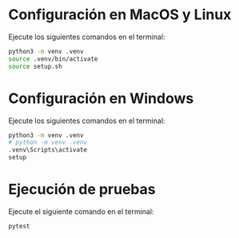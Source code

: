 # Configuración en MacOS y Linux

Ejecute los siguientes comandos en el terminal:

```bash
python3 -m venv .venv
source .venv/bin/activate
source setup.sh
```

# Configuración en Windows

Ejecute los siguientes comandos en el terminal:

```bash
python3 -m venv .venv
# python -m venv .venv
.venv\Scripts\activate
setup
```

# Ejecución de pruebas

Ejecute el siguiente comando en el terminal:

```bash
pytest
```